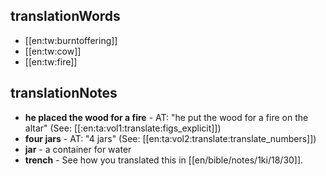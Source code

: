 ## translationWords

* [[en:tw:burntoffering]]
* [[en:tw:cow]]
* [[en:tw:fire]]

## translationNotes

* **he placed the wood for a fire** - AT: "he put the wood for a fire on the altar" (See: [[:en:ta:vol1:translate:figs_explicit]])
* **four jars** - AT: "4 jars" (See: [[en:ta:vol2:translate:translate_numbers]])
* **jar** - a container for water
* **trench** - See how you translated this in [[en/bible/notes/1ki/18/30]].
